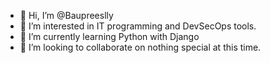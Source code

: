 - 👋 Hi, I’m @Baupreeslly
- 👀 I’m interested in IT programming and DevSecOps tools. 
- 🌱 I’m currently learning Python with Django  
- 💞️ I’m looking to collaborate on nothing special at this time.

<!---
Baupreeslly/Baupreeslly is a ✨ special ✨ repository because its `README.md` (this file) appears on your GitHub profile.
You can click the Preview link to take a look at your changes.
--->

